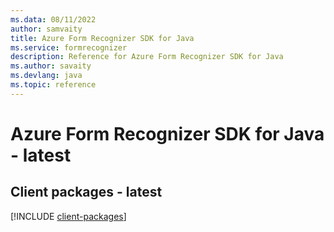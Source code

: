 ```yaml
---
ms.data: 08/11/2022
author: samvaity
title: Azure Form Recognizer SDK for Java
ms.service: formrecognizer
description: Reference for Azure Form Recognizer SDK for Java
ms.author: savaity
ms.devlang: java
ms.topic: reference
---
```

# Azure Form Recognizer SDK for Java - latest

## Client packages - latest
[!INCLUDE [client-packages](form-recognizer-client-index.md)]